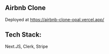 ## Airbnb Clone
Deployed at https://airbnb-clone-opal.vercel.app/

## Tech Stack:
Next.JS, Clerk, Stripe
